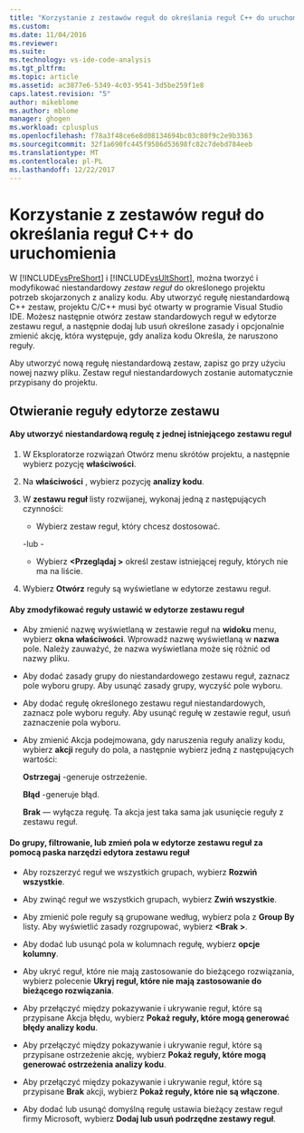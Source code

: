 ```yaml
---
title: "Korzystanie z zestawów reguł do określania reguł C++ do uruchomienia | Dokumentacja firmy Microsoft"
ms.custom: 
ms.date: 11/04/2016
ms.reviewer: 
ms.suite: 
ms.technology: vs-ide-code-analysis
ms.tgt_pltfrm: 
ms.topic: article
ms.assetid: ac3877e6-5349-4c03-9541-3d5be259f1e8
caps.latest.revision: "5"
author: mikeblome
ms.author: mblome
manager: ghogen
ms.workload: cplusplus
ms.openlocfilehash: f78a3f48ce6e8d08134694bc03c80f9c2e9b3363
ms.sourcegitcommit: 32f1a690fc445f9586d53698fc82c7debd784eeb
ms.translationtype: MT
ms.contentlocale: pl-PL
ms.lasthandoff: 12/22/2017
---
```

# <a name="using-rule-sets-to-specify-the-c-rules-to-run"></a>Korzystanie z zestawów reguł do określania reguł C++ do uruchomienia
W [!INCLUDE[vsPreShort](../code-quality/includes/vspreshort_md.md)] i [!INCLUDE[vsUltShort](../code-quality/includes/vsultshort_md.md)], można tworzyć i modyfikować niestandardowy *zestaw reguł* do określonego projektu potrzeb skojarzonych z analizy kodu. Aby utworzyć regułę niestandardową C++ zestaw, projektu C/C++ musi być otwarty w programie Visual Studio IDE. Możesz następnie otwórz zestaw standardowych reguł w edytorze zestawu reguł, a następnie dodaj lub usuń określone zasady i opcjonalnie zmienić akcję, która występuje, gdy analiza kodu Określa, że naruszono reguły.  
  
 Aby utworzyć nową regułę niestandardową zestaw, zapisz go przy użyciu nowej nazwy pliku. Zestaw reguł niestandardowych zostanie automatycznie przypisany do projektu.  
  
## <a name="opening-the-rule-set-editor"></a>Otwieranie reguły edytorze zestawu  
  
#### <a name="to-create-a-custom-rule-from-a-single-existing-rule-set"></a>Aby utworzyć niestandardową regułę z jednej istniejącego zestawu reguł  
  
1.  W Eksploratorze rozwiązań Otwórz menu skrótów projektu, a następnie wybierz pozycję **właściwości**.  
  
2.  Na **właściwości** , wybierz pozycję **analizy kodu**.  
  
3.  W **zestawu reguł** listy rozwijanej, wykonaj jedną z następujących czynności:  
  
    -   Wybierz zestaw reguł, który chcesz dostosować.  
  
     \-lub -  
  
    -   Wybierz  **\<Przeglądaj >** określ zestaw istniejącej reguły, których nie ma na liście.  
  
4.  Wybierz **Otwórz** reguły są wyświetlane w edytorze zestawu reguł.  
  
#### <a name="to-modify-a-rule-set-in-the-rule-set-editor"></a>Aby zmodyfikować reguły ustawić w edytorze zestawu reguł  
  
-   Aby zmienić nazwę wyświetlaną w zestawie reguł na **widoku** menu, wybierz **okna właściwości**. Wprowadź nazwę wyświetlaną w **nazwa** pole. Należy zauważyć, że nazwa wyświetlana może się różnić od nazwy pliku.  
  
-   Aby dodać zasady grupy do niestandardowego zestawu reguł, zaznacz pole wyboru grupy. Aby usunąć zasady grupy, wyczyść pole wyboru.  
  
-   Aby dodać regułę określonego zestawu reguł niestandardowych, zaznacz pole wyboru reguły. Aby usunąć regułę w zestawie reguł, usuń zaznaczenie pola wyboru.  
  
-   Aby zmienić Akcja podejmowana, gdy naruszenia reguły analizy kodu, wybierz **akcji** reguły do pola, a następnie wybierz jedną z następujących wartości:  
  
     **Ostrzegaj** -generuje ostrzeżenie.  
  
     **Błąd** -generuje błąd.  
  
     **Brak** — wyłącza regułę. Ta akcja jest taka sama jak usunięcie reguły z zestawu reguł.  
  
#### <a name="to-group-filter-or-change-the-fields-in-the-rule-set-editor-by-using-the-rule-set-editor-toolbar"></a>Do grupy, filtrowanie, lub zmień pola w edytorze zestawu reguł za pomocą paska narzędzi edytora zestawu reguł  
  
-   Aby rozszerzyć reguł we wszystkich grupach, wybierz **Rozwiń wszystkie**.  
  
-   Aby zwinąć reguł we wszystkich grupach, wybierz **Zwiń wszystkie**.  
  
-   Aby zmienić pole reguły są grupowane według, wybierz pola z **Group By** listy. Aby wyświetlić zasady rozgrupować, wybierz  **\<Brak >**.  
  
-   Aby dodać lub usunąć pola w kolumnach regułę, wybierz **opcje kolumny**.  
  
-   Aby ukryć reguł, które nie mają zastosowanie do bieżącego rozwiązania, wybierz polecenie **Ukryj reguł, które nie mają zastosowanie do bieżącego rozwiązania**.  
  
-   Aby przełączyć między pokazywanie i ukrywanie reguł, które są przypisane Akcja błędu, wybierz **Pokaż reguły, które mogą generować błędy analizy kodu**.  
  
-   Aby przełączyć między pokazywanie i ukrywanie reguł, które są przypisane ostrzeżenie akcję, wybierz **Pokaż reguły, które mogą generować ostrzeżenia analizy kodu**.  
  
-   Aby przełączyć między pokazywanie i ukrywanie reguł, które są przypisane **Brak** akcji, wybierz **Pokaż reguły, które nie są włączone**.  
  
-   Aby dodać lub usunąć domyślną regułę ustawia bieżący zestaw reguł firmy Microsoft, wybierz **Dodaj lub usuń podrzędne zestawy reguł**.